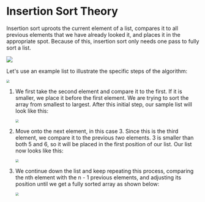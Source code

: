 # Insertion Sort Theory

Insertion sort uproots the current element of a list, compares it to all previous elements that we have already looked it, and places it in the appropriate spot. Because of this, insertion sort only needs one pass to fully sort a list.

![](https://upload.wikimedia.org/wikipedia/commons/0/0f/Insertion-sort-example-300px.gif)

Let's use an example list to illustrate the specific steps of the algorithm:

<img src="https://i.imgur.com/zk2xJXQ.png" style="zoom:50%;" />

1. We first take the second element and compare it to the first. If it is smaller, we place it before the first element. We are trying to sort the array from smallest to largest. After this initial step, our sample list will look like this:

   <img src="https://i.imgur.com/txZo0zv.png" style="zoom:50%;" />

2. Move onto the next element, in this case 3. Since this is the third element, we compare it to the previous *two* elements. 3 is smaller than both 5 and 6, so it will be placed in the first position of our list. Our list now looks like this:

   <img src="https://i.imgur.com/xkGGZnO.png" style="zoom:50%;" />

3. We continue down the list and keep repeating this process, comparing the nth element with the n - 1  previous elements, and adjusting its position until we get a fully sorted array as shown below:

   <img src="https://i.imgur.com/3NTptL2.png" style="zoom:50%;" />